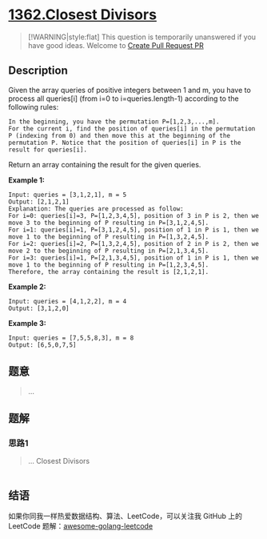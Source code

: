 # [1362.Closest Divisors][title]

> [!WARNING|style:flat]
> This question is temporarily unanswered if you have good ideas. Welcome to [Create Pull Request PR](https://github.com/kylesliu/awesome-golang-algorithm)

## Description

Given the array queries of positive integers between 1 and m, you have to process all queries[i] (from i=0 to i=queries.length-1) according to the following rules:

    In the beginning, you have the permutation P=[1,2,3,...,m].
    For the current i, find the position of queries[i] in the permutation P (indexing from 0) and then move this at the beginning of the permutation P. Notice that the position of queries[i] in P is the result for queries[i].

Return an array containing the result for the given queries.

**Example 1:**

```
Input: queries = [3,1,2,1], m = 5
Output: [2,1,2,1]
Explanation: The queries are processed as follow:
For i=0: queries[i]=3, P=[1,2,3,4,5], position of 3 in P is 2, then we move 3 to the beginning of P resulting in P=[3,1,2,4,5].
For i=1: queries[i]=1, P=[3,1,2,4,5], position of 1 in P is 1, then we move 1 to the beginning of P resulting in P=[1,3,2,4,5].
For i=2: queries[i]=2, P=[1,3,2,4,5], position of 2 in P is 2, then we move 2 to the beginning of P resulting in P=[2,1,3,4,5].
For i=3: queries[i]=1, P=[2,1,3,4,5], position of 1 in P is 1, then we move 1 to the beginning of P resulting in P=[1,2,3,4,5].
Therefore, the array containing the result is [2,1,2,1].
```

**Example 2:**

```
Input: queries = [4,1,2,2], m = 4
Output: [3,1,2,0]
```

**Example 3:**

```
Input: queries = [7,5,5,8,3], m = 8
Output: [6,5,0,7,5]
```

## 题意
> ...

## 题解

### 思路1
> ...
Closest Divisors
```go
```


## 结语

如果你同我一样热爱数据结构、算法、LeetCode，可以关注我 GitHub 上的 LeetCode 题解：[awesome-golang-leetcode][me]

[title]: https://leetcode.com/problems/closest-divisors/
[me]: https://github.com/kylesliu/awesome-golang-algorithm
